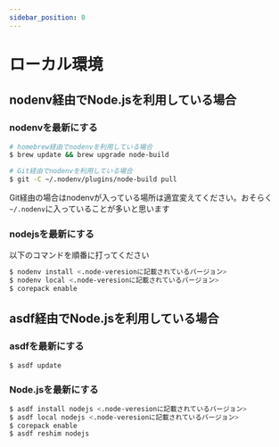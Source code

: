 ```yaml
---
sidebar_position: 0
---
```


# ローカル環境

## nodenv経由でNode.jsを利用している場合

### nodenvを最新にする

```sh
# homebrew経由でnodenvを利用している場合
$ brew update && brew upgrade node-build

# Git経由でnodenvを利用している場合
$ git -C ~/.nodenv/plugins/node-build pull
```

Git経由の場合はnodenvが入っている場所は適宜変えてください。おそらく`~/.nodenv`に入っていることが多いと思います

### nodejsを最新にする

以下のコマンドを順番に打ってください

```sh
$ nodenv install <.node-veresionに記載されているバージョン>
$ nodenv local <.node-veresionに記載されているバージョン>
$ corepack enable
```

## asdf経由でNode.jsを利用している場合

### asdfを最新にする

```sh
$ asdf update
```

### Node.jsを最新にする

```sh
$ asdf install nodejs <.node-veresionに記載されているバージョン>
$ asdf local nodejs <.node-veresionに記載されているバージョン>
$ corepack enable
$ asdf reshim nodejs
```

